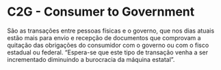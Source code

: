 # C2G - Consumer to Government

São as transações entre pessoas físicas e o governo, que nos dias atuais estão mais para envio e recepção de documentos que comprovam a quitação das obrigações do consumidor com o governo ou com o fisco estadual ou federal. “Espera-se que este tipo de transação venha a ser incrementado diminuindo a burocracia da máquina estatal”.

